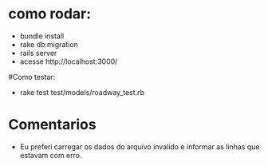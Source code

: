 # como rodar:

 * bundle install
 * rake db:migration
 * rails server
 * acesse http://localhost:3000/

#Como testar:

  * rake test test/models/roadway_test.rb

# Comentarios

  * Eu preferi carregar os dados do arquivo invalido e informar as linhas que estavam com erro.

